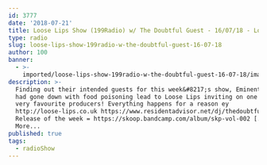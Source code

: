 ```yaml
---
id: 3777
date: '2018-07-21'
title: Loose Lips Show (199Radio) w/ The Doubtful Guest - 16/07/18 - Loose Lips
type: radio
slug: loose-lips-show-199radio-w-the-doubtful-guest-16-07-18
author: 100
banner:
  - >-
    imported/loose-lips-show-199radio-w-the-doubtful-guest-16-07-18/image3777.jpeg
description: >-
  Finding out their intended guests for this week&#8217;s show, Eminent Audio,
  had gone down with food poisoning lead to Loose Lips inviting on one of their
  very favourite producers! Everything happens for a reason ey
  http://loose-lips.co.uk https://www.residentadvisor.net/dj/thedoubtfulguest
  Release of the week = https://skoop.bandcamp.com/album/skp-vol-002 [...]Read
  More...
published: true
tags:
  - radioShow
---
```

